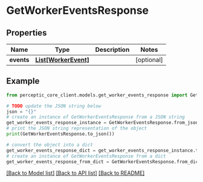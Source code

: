 # GetWorkerEventsResponse


## Properties

Name | Type | Description | Notes
------------ | ------------- | ------------- | -------------
**events** | [**List[WorkerEvent]**](WorkerEvent.md) |  | [optional] 

## Example

```python
from perceptic_core_client.models.get_worker_events_response import GetWorkerEventsResponse

# TODO update the JSON string below
json = "{}"
# create an instance of GetWorkerEventsResponse from a JSON string
get_worker_events_response_instance = GetWorkerEventsResponse.from_json(json)
# print the JSON string representation of the object
print(GetWorkerEventsResponse.to_json())

# convert the object into a dict
get_worker_events_response_dict = get_worker_events_response_instance.to_dict()
# create an instance of GetWorkerEventsResponse from a dict
get_worker_events_response_from_dict = GetWorkerEventsResponse.from_dict(get_worker_events_response_dict)
```
[[Back to Model list]](../README.md#documentation-for-models) [[Back to API list]](../README.md#documentation-for-api-endpoints) [[Back to README]](../README.md)


